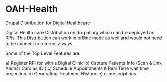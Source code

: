 # OAH-Health
Drupal Distribution for Digital Healthcare 

Digital Health care Distribution on drupal.org which can be deployed on RPis. 
This Distribution can work in offline mode as well and would not need to be connect to internet always. 

Some of the Top Level Features are: 

a) Register RPI for with a Digital Clinic
b) Capture Patients Info (Scan & Link Aadhar Card as ID )
c) Schedule Appointments & Real Time wait time projection.
d) Generating Treatment History.
e) e-prescriptions
